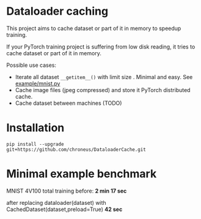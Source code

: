 # Dataloader caching

This project aims to cache dataset or part of it in memory to speedup training.

If your PyTorch training project is suffering from low disk reading, it tries to cache dataset or part of it in memory.

Possible use cases:
- Iterate all  dataset   ```__getitem__()``` with limit size . Minimal and easy. See [example/mnist.py](example/mnist.py)
- Cache image files (jpeg compressed) and store it PyTorch distributed cache.
- Cache dataset between machines (TODO)



# Installation 
`pip install --upgrade git+https://github.com/chroneus/DataloaderCache.git`


# Minimal example benchmark

MNIST 4V100 total training before:  **2 min 17 sec**

after replacing dataloader(dataset) with CachedDataset(dataset,preload=True)  **42 sec**


